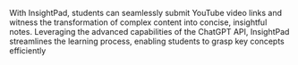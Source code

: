 With InsightPad, students can seamlessly submit YouTube video links and witness the transformation of complex content into concise, insightful notes. Leveraging the advanced capabilities of the ChatGPT API, InsightPad streamlines the learning process, enabling students to grasp key concepts efficiently
